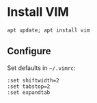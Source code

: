 # Install VIM

`apt update; apt install vim`

## Configure

Set defaults in `~/.vimrc`:

```vimrc
:set shiftwidth=2
:set tabstop=2
:set expandtab
```

